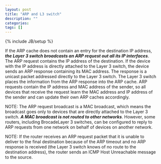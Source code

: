 ```yaml
---
layout: post
title: "ARP and L3 switch"
description: ""
categories: 
tags: []
---
```

{% include JB/setup %}

If the ARP cache does not contain an entry for the destination IP address, ***the Layer 3 switch broadcasts an ARP request out all its IP interfaces***. The ARP request contains the IP address of the destination. If the device with the IP address is directly attached to the Layer 3 switch, the device sends an ARP response containing its MAC address. The response is a unicast packet addressed directly to the Layer 3 switch. The Layer 3 switch places the information from the ARP response into the ARP cache.
ARP requests contain the IP address and MAC address of the sender, so all devices that receive the request learn the MAC address and IP address of the sender and can update their own ARP caches accordingly.

NOTE: The ARP request broadcast is a MAC broadcast, which means the broadcast goes only to devices that are directly attached to the Layer 3 switch. ***A MAC broadcast is not routed to other networks***. However, some routers, including BrocadeLayer 3 switches, can be configured to reply to ARP requests from one network on behalf of devices on another network.

NOTE: If the router receives an ARP request packet that it is unable to deliver to the final destination because of the ARP timeout and no ARP response is received (the Layer 3 switch knows of no route to the destination address), the router sends an ICMP Host Unreachable message to the source.
